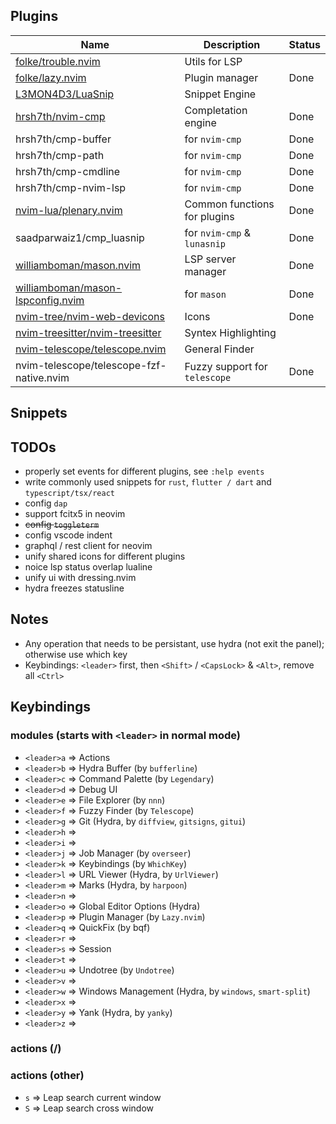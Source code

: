 ## Plugins

| Name                                                              | Description                   | Status |
| ----------------------------------------------------------------- | ----------------------------- | ------ |
| [folke/trouble.nvim](https://github.com/folke/trouble.nvim)       | Utils for LSP                 |        |
| [folke/lazy.nvim]()                                               | Plugin manager                | Done   |
| [L3MON4D3/LuaSnip](https://github.com/L3MON4D3/LuaSnip)           | Snippet Engine                |        |
| [hrsh7th/nvim-cmp](https://github.com/hrsh7th/nvim-cmp)           | Completation engine           | Done   |
| hrsh7th/cmp-buffer                                                | for `nvim-cmp`                | Done   |
| hrsh7th/cmp-path                                                  | for `nvim-cmp`                | Done   |
| hrsh7th/cmp-cmdline                                               | for `nvim-cmp`                | Done   |
| hrsh7th/cmp-nvim-lsp                                              | for `nvim-cmp`                | Done   |
| [nvim-lua/plenary.nvim](https://github.com/nvim-lua/plenary.nvim) | Common functions for plugins  | Done   |
| saadparwaiz1/cmp_luasnip                                          | for `nvim-cmp` & `lunasnip`   | Done   |
| [williamboman/mason.nvim]()                                       | LSP server manager            | Done   |
| [williamboman/mason-lspconfig.nvim]()                             | for `mason`                   | Done   |
| [nvim-tree/nvim-web-devicons]()                                   | Icons                         | Done   |
| [nvim-treesitter/nvim-treesitter]()                               | Syntex Highlighting           |        |
| [nvim-telescope/telescope.nvim]()                                 | General Finder                |        |
| nvim-telescope/telescope-fzf-native.nvim                          | Fuzzy support for `telescope` | Done   |

## Snippets

## TODOs

- properly set events for different plugins, see `:help events`
- write commonly used snippets for `rust`, `flutter / dart` and `typescript/tsx/react`
- config `dap`
- support fcitx5 in neovim
- ~~config `toggleterm`~~
- config vscode indent
- graphql / rest client for neovim
- unify shared icons for different plugins
- noice lsp status overlap lualine
- unify ui with dressing.nvim
- hydra freezes statusline
## Notes

- Any operation that needs to be persistant, use hydra (not exit the panel); otherwise use which key
- Keybindings: `<leader>` first, then `<Shift>` / `<CapsLock>` & `<Alt>`, remove all `<Ctrl>`

## Keybindings

### modules (starts with `<leader>` in normal mode)

- `<leader>a` => Actions
- `<leader>b` => Hydra Buffer (by `bufferline`)
- `<leader>c` => Command Palette (by `Legendary`)
- `<leader>d` => Debug UI
- `<leader>e` => File Explorer (by `nnn`)
- `<leader>f` => Fuzzy Finder (by `Telescope`)
- `<leader>g` => Git (Hydra, by `diffview`, `gitsigns`, `gitui`)
- `<leader>h` => 
- `<leader>i` =>
- `<leader>j` => Job Manager (by `overseer`)
- `<leader>k` => Keybindings (by `WhichKey`)
- `<leader>l` => URL Viewer (Hydra, by `UrlViewer`) 
- `<leader>m` => Marks (Hydra, by `harpoon`)
- `<leader>n` => 
- `<leader>o` => Global Editor Options (Hydra)
- `<leader>p` => Plugin Manager (by `Lazy.nvim`) 
- `<leader>q` => QuickFix (by bqf)
- `<leader>r` =>
- `<leader>s` => Session
- `<leader>t` =>
- `<leader>u` => Undotree (by `Undotree`)
- `<leader>v` => 
- `<leader>w` => Windows Management (Hydra, by `windows`, `smart-split`)
- `<leader>x` => 
- `<leader>y` => Yank (Hydra, by `yanky`)
- `<leader>z` =>

### actions (<alt>/<Shift>)

### actions (other)

- `s` => Leap search current window
- `S` => Leap search cross window

